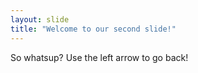 ```yaml
---
layout: slide
title: "Welcome to our second slide!"
---
```

So whatsup?
Use the left arrow to go back!
